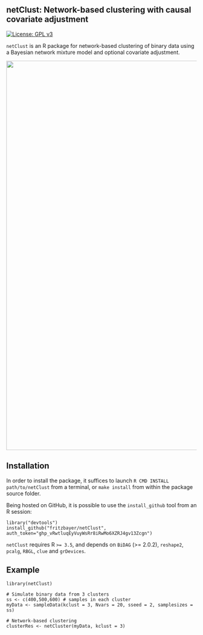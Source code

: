 netClust: Network-based clustering with causal covariate adjustment
-----------

[![License: GPL v3](https://img.shields.io/badge/License-GPLv3-blue.svg)](https://www.gnu.org/licenses/gpl-3.0)

`netClust` is an R package for network-based clustering of binary data using a Bayesian network mixture model and optional covariate adjustment.

<img src="https://github.com/fritzbayer/netClust/blob/main/vignettes/figures/netClust3.png" width="1028"/>

Installation
-----------

In order to install the package, it suffices to launch
`R CMD INSTALL path/to/netClust`
from a terminal, or `make install` from within the package source folder.

Being hosted on GitHub, it is possible to use the `install_github`
tool from an R session:

```{r eval=FALSE}
library("devtools")
install_github("fritzbayer/netClust", auth_token="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")
```

`netClust` requires R `>= 3.5`, and depends on 
`BiDAG` (>= 2.0.2), `reshape2`, `pcalg`,
`RBGL`, `clue` and `grDevices`.


Example
-------

```{r eval=FALSE}
library(netClust)

# Simulate binary data from 3 clusters
ss <- c(400,500,600) # samples in each cluster
myData <- sampleData(kclust = 3, Nvars = 20, sseed = 2, samplesizes = ss)

# Network-based clustering
clusterRes <- netCluster(myData, kclust = 3)
```
